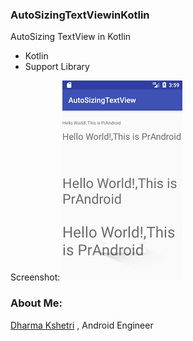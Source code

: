 ### AutoSizingTextViewinKotlin

AutoSizing TextView in Kotlin
- Kotlin
- Support Library

Screenshot:
![output](https://raw.githubusercontent.com/dharmakshetri/AutoSizingTextViewinKotlin/master/Screenshot_1506286777.png)

### About Me: 
[Dharma Kshetri](www.dharmakshetri.me) , Android Engineer
